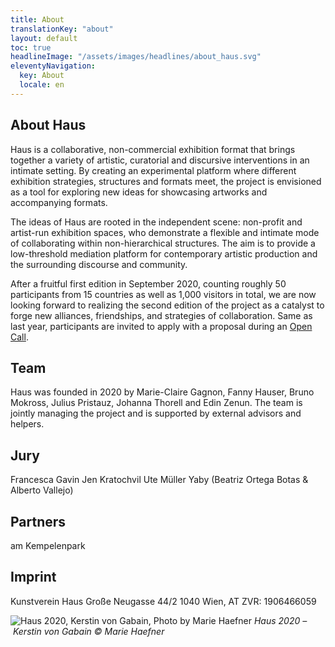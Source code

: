 ```yaml
---
title: About
translationKey: "about"
layout: default
toc: true
headlineImage: "/assets/images/headlines/about_haus.svg"
eleventyNavigation:
  key: About
  locale: en
---
```


## About Haus

Haus is a collaborative, non-commercial exhibition format that brings together a variety of artistic, curatorial and discursive interventions in an intimate setting. By creating an experimental platform where different exhibition strategies, structures and formats meet, the project is envisioned as a tool for exploring new ideas for showcasing artworks and accompanying formats.

The ideas of Haus are rooted in the independent scene: non-profit and artist-run exhibition spaces, who demonstrate a flexible and intimate mode of collaborating within non-hierarchical structures. The aim is to provide a low-threshold mediation platform for contemporary artistic production and the surrounding discourse and community.

After a fruitful first edition in September 2020, counting roughly 50 participants from 15 countries as well as 1,000 visitors in total, we are now looking forward to realizing the second edition of the project as a catalyst to forge new alliances, friendships, and strategies of collaboration. Same as last year, participants are invited to apply with a proposal during an <a href="open-call">Open Call</a>. 

## Team

Haus was founded in 2020 by Marie-Claire Gagnon, Fanny Hauser, Bruno Mokross, Julius Pristauz, Johanna Thorell and Edin Zenun. The team is jointly managing the project and is supported by external advisors and helpers.


## Jury

Francesca Gavin
Jen Kratochvil
Ute Müller
Yaby (Beatriz Ortega Botas & Alberto Vallejo)

## Partners

am Kempelenpark

## Imprint

Kunstverein Haus
Große Neugasse 44/2
1040 Wien, AT
ZVR: 1906466059

![Haus 2020, Kerstin von Gabain, Photo by Marie Haefner](/assets/images/haus_2020_kerstin_marie.jpg)
*Haus 2020 – Kerstin von Gabain &copy; Marie Haefner*